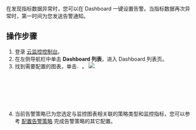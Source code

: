 在发现指标数据异常时，您可以在 Dashboard 一键设置告警。当指标数据再次异常时，第一时间为您发送告警通知。

## 操作步骤

1. 登录 [云监控控制台](https://console.cloud.tencent.com/monitor)。
2. 在左侧导航栏中单击 **Dashboard 列表**，进入 Dashboard 列表页。
3. 找到需要配置的图表，单击<img src="https://main.qcloudimg.com/raw/5496e4e857eeb04cfa2a9af38c7e3fe1.png" width="3%">。
  ![](https://main.qcloudimg.com/raw/485a8e6340a68d8d7a1e343dbb5f2407.png)
4. 当前告警策略已为您选定与监控图表相关联的策略类型和监控指标，您可以参考 [配置告警策略](https://cloud.tencent.com/document/product/248/6215) 完成告警策略的其它配置。



